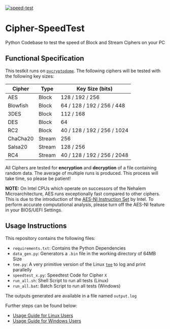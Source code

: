 [![speed-test](https://github.com/SagarDevAchar/Cipher-SpeedTest/actions/workflows/run-shell.yml/badge.svg)](https://github.com/SagarDevAchar/Cipher-SpeedTest/actions/workflows/run-shell.yml)

# Cipher-SpeedTest
Python Codebase to test the speed of Block and Stream Ciphers on your PC

## Functional Specification

This testkit runs on [`pycryptodome`](https://www.pycryptodome.org/). The following ciphers will be tested with the following key sizes:

| Cipher   | Type   | Key Size (bits)             |
| -------- | ------ | --------------------------- |
| AES      | Block  | 128 / 192 / 256             |
| Blowfish | Block  | 64 / 128 / 192 / 256 / 448  |
| 3DES     | Block  | 112 / 168                   |
| DES      | Block  | 64                          |
| RC2      | Block  | 40 / 128 / 192 / 256 / 1024 |
| ChaCha20 | Stream | 256                         |
| Salsa20  | Stream | 128 / 256                   |
| RC4      | Stream | 40 / 128 / 192 / 256 / 2048 | 

All Ciphers are tested for **encryption** and **decryption** of a file containing random data. The average of multiple runs is produced. This process will take time, so please be patient!

**NOTE:** On Intel CPUs which operate on successors of the Nehalem Microarchitecture, AES runs exceptionally fast compared to other ciphers. This is due to the introduction of the [AES-NI Instruction Set](https://en.wikipedia.org/wiki/AES_instruction_set) by Intel. To perform accurate computational analysis, please turn off the AES-NI feature in your BIOS/UEFI Settings.

## Usage Instructions

This repository contains the following files:
- `requirements.txt`: Contains the Python Dependencies
- `data_gen.py`: Generators a `.bin` file in the working directory of 64MB Size
- `tee.py`: A very primitive version of the Linux [`tee`](https://en.wikipedia.org/wiki/Tee_(command)) to log and print parallelly
- `speedtest_x.py`: Speedtest Code for Cipher `X`
- `run_all.sh`: Shell Script to run all tests (Linux)
- `run_all.bat`: Batch Script to run all tests (Windows)

The outputs generated are available in a file named `output.log`

Further steps can be found below:
- [Usage Guide for Linux Users](https://github.com/SagarDevAchar/Cipher-SpeedTest/blob/main/USAGE_LINUX.md)
- [Usage Guide for Windows Users](https://github.com/SagarDevAchar/Cipher-SpeedTest/blob/main/USAGE_WINDOWS.md)
